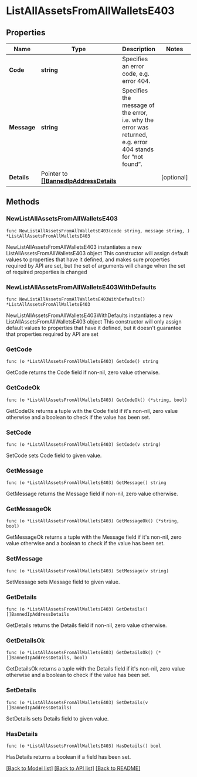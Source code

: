 # ListAllAssetsFromAllWalletsE403

## Properties

Name | Type | Description | Notes
------------ | ------------- | ------------- | -------------
**Code** | **string** | Specifies an error code, e.g. error 404. | 
**Message** | **string** | Specifies the message of the error, i.e. why the error was returned, e.g. error 404 stands for “not found”. | 
**Details** | Pointer to [**[]BannedIpAddressDetails**](BannedIpAddressDetails.md) |  | [optional] 

## Methods

### NewListAllAssetsFromAllWalletsE403

`func NewListAllAssetsFromAllWalletsE403(code string, message string, ) *ListAllAssetsFromAllWalletsE403`

NewListAllAssetsFromAllWalletsE403 instantiates a new ListAllAssetsFromAllWalletsE403 object
This constructor will assign default values to properties that have it defined,
and makes sure properties required by API are set, but the set of arguments
will change when the set of required properties is changed

### NewListAllAssetsFromAllWalletsE403WithDefaults

`func NewListAllAssetsFromAllWalletsE403WithDefaults() *ListAllAssetsFromAllWalletsE403`

NewListAllAssetsFromAllWalletsE403WithDefaults instantiates a new ListAllAssetsFromAllWalletsE403 object
This constructor will only assign default values to properties that have it defined,
but it doesn't guarantee that properties required by API are set

### GetCode

`func (o *ListAllAssetsFromAllWalletsE403) GetCode() string`

GetCode returns the Code field if non-nil, zero value otherwise.

### GetCodeOk

`func (o *ListAllAssetsFromAllWalletsE403) GetCodeOk() (*string, bool)`

GetCodeOk returns a tuple with the Code field if it's non-nil, zero value otherwise
and a boolean to check if the value has been set.

### SetCode

`func (o *ListAllAssetsFromAllWalletsE403) SetCode(v string)`

SetCode sets Code field to given value.


### GetMessage

`func (o *ListAllAssetsFromAllWalletsE403) GetMessage() string`

GetMessage returns the Message field if non-nil, zero value otherwise.

### GetMessageOk

`func (o *ListAllAssetsFromAllWalletsE403) GetMessageOk() (*string, bool)`

GetMessageOk returns a tuple with the Message field if it's non-nil, zero value otherwise
and a boolean to check if the value has been set.

### SetMessage

`func (o *ListAllAssetsFromAllWalletsE403) SetMessage(v string)`

SetMessage sets Message field to given value.


### GetDetails

`func (o *ListAllAssetsFromAllWalletsE403) GetDetails() []BannedIpAddressDetails`

GetDetails returns the Details field if non-nil, zero value otherwise.

### GetDetailsOk

`func (o *ListAllAssetsFromAllWalletsE403) GetDetailsOk() (*[]BannedIpAddressDetails, bool)`

GetDetailsOk returns a tuple with the Details field if it's non-nil, zero value otherwise
and a boolean to check if the value has been set.

### SetDetails

`func (o *ListAllAssetsFromAllWalletsE403) SetDetails(v []BannedIpAddressDetails)`

SetDetails sets Details field to given value.

### HasDetails

`func (o *ListAllAssetsFromAllWalletsE403) HasDetails() bool`

HasDetails returns a boolean if a field has been set.


[[Back to Model list]](../README.md#documentation-for-models) [[Back to API list]](../README.md#documentation-for-api-endpoints) [[Back to README]](../README.md)



